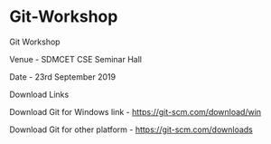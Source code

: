 # Git-Workshop

Git Workshop

Venue - SDMCET CSE Seminar Hall

Date - 23rd September 2019




Download Links

Download Git for Windows link - https://git-scm.com/download/win

Download Git for other platform - https://git-scm.com/downloads

